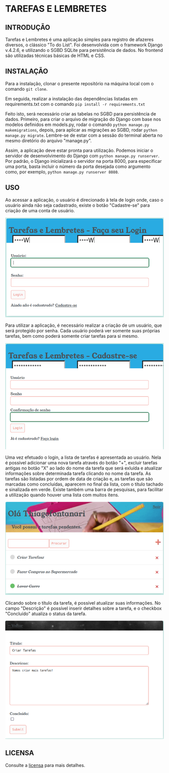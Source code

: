 # TAREFAS E LEMBRETES

## INTRODUÇÃO

Tarefas e Lembretes é uma aplicação simples para registro de afazeres diversos, o clássico "To do List". Foi desenvolvida com o framework Django v.4.2.6, e utilizando o SGBD SQLite para persistência de dados. No frontend são utilizadas técnicas básicas de HTML e CSS.

## INSTALAÇÃO

Para a instalação, clonar o presente repositório na máquina local com o comando `git clone`.

Em seguida, realizar a instalação das dependências listadas em requirements.txt com o comando `pip install -r requirements.txt`

Feito isto, será necessário criar as tabelas no SGBD para persistência de dados. Primeiro, para criar o arquivo de migração do Django com base nos modelos definidos em models.py, rodar o comando `python manage.py makemigrations`, depois, para aplicar as migrações ao SGBD, rodar `python manage.py migrate`. Lembre-se de estar com a sessão do terminal aberta no mesmo diretório do arquivo "manage.py".

Assim, a aplicação deve estar pronta para utilização. Podemos iniciar o servidor de desenvolvimento do Django com `python manage.py runserver`. Por padrão, o Django inicializará o servidor na porta 8000, para especificar uma porta, basta incluir o número da porta desejada como argumento como, por exemplo, `python manage.py runserver 8080`. 

## USO

Ao acessar a aplicação, o usuário é direcionado à tela de login onde, caso o usuário ainda não seja cadastrado, existe o botão "Cadastre-se" para criação de uma conta de usuário.

<p align ="center">
    <img src = 'md_images/login.png'>
</p>

Para utilizar a aplicação, é necessário realizar a criação de um usuário, que será protegido por senha. Cada usuário poderá ver somente suas próprias tarefas, bem como poderá somente criar tarefas para si mesmo. 

<p align ="center">
    <img src = 'md_images/cadastro.png'>
</p>

Uma vez efetuado o login, a lista de tarefas é apresentada ao usuário. Nela é possível adicionar uma nova tarefa através do botão "+", excluir tarefas antigas no botão "X" ao lado do nome da tarefa que será exluída e atualizar informações sobre determinada tarefa clicando no nome da tarefa. As tarefas são listadas por ordem de data de criação e, as tarefas que são marcadas como concluídas, aparecem no final da lista, com o título tachado e sinalizada em verde. Existe também uma barra de pesquisas, para facilitar a utilização quando houver uma lista com muitos itens.

<p align ="center">
    <img src = 'md_images/lista.png'>
</p>

Clicando sobre o título da tarefa, é possível atualizar suas informações. No campo "Descrição" é possível inserir detalhes sobre a tarefa, e o checkbox "Concluído" atualiza o status da tarefa.

<p align ="center">
    <img src = 'md_images/detalhes.png'>
</p>

## LICENSA

Consulte a [licensa](LICENSE.txt) para mais detalhes. 
